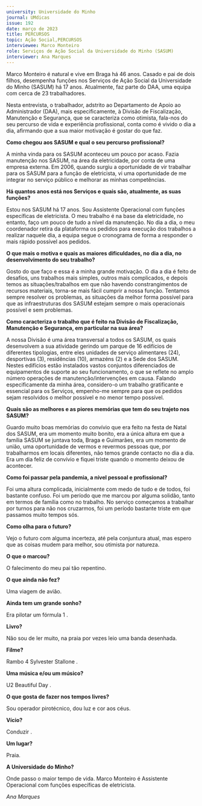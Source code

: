 ```yaml
---
university: Universidade do Minho
journal: UMdicas 
issue: 192
date: março de 2023
title: PERCURSOS
topic: Ação Social,PERCURSOS
interviewee: Marco Monteiro
role: Serviços de Ação Social da Universidade do Minho (SASUM)
interviewer: Ana Marques
---
```



Marco Monteiro é natural e vive em Braga há 46 anos.
Casado e pai de dois filhos, desempenha funções nos Serviços de Ação Social da Universidade do Minho (SASUM) há 17 anos.
Atualmente, faz parte do DAA, uma equipa com cerca de 23 trabalhadores.

Nesta entrevista, o trabalhador, adstrito ao Departamento de Apoio ao Administrador (DAA), mais especificamente, à Divisão de Fiscalização, Manutenção e Segurança, que se caracteriza como otimista, fala-nos do seu percurso de vida e experiência profissional, conta como é vivido o dia a dia, afirmando que a sua maior motivação é gostar do que faz.

**Como chegou aos SASUM e qual o seu percurso profissional?**

A minha vinda para os SASUM aconteceu um pouco por acaso.
Fazia manutenção nos SASUM, na área da eletricidade, por conta de uma empresa externa.
Em 2006, quando surgiu a oportunidade de vir trabalhar para os SASUM para a função de eletricista, vi uma oportunidade de me integrar no serviço público e melhorar as minhas competências.


**Há quantos anos está nos Serviços e quais são, atualmente, as suas funções?**

Estou nos SASUM há 17 anos.
Sou Assistente Operacional com funções específicas de eletricista.
O meu trabalho é na base da eletricidade, no entanto, faço um pouco de tudo a nível da manutenção.
No dia a dia, o meu coordenador retira da plataforma os pedidos para execução dos trabalhos a realizar naquele dia, a equipa segue o cronograma de forma a responder o mais rápido possível aos pedidos.

**O que mais o motiva e quais as maiores dificuldades, no dia a dia, no desenvolvimento do seu trabalho?**

Gosto do que faço e essa é a minha grande motivação.
O dia a dia é feito de desafios, uns trabalhos mais simples, outros mais complicados, e depois temos as situações/trabalhos em que não havendo constrangimentos de recursos materiais, torna-se mais fácil cumprir a nossa função.
Tentamos sempre resolver os problemas, as situações da melhor forma possível para que as infraestruturas dos SASUM estejam sempre o mais operacionais possível e sem problemas.

**Como caracteriza o trabalho que é feito na Divisão de Fiscalização, Manutenção e Segurança, em particular na sua área?**

A nossa Divisão é uma área transversal a todos os SASUM, os quais desenvolvem a sua atividade gerindo um parque de 16 edifícios de diferentes tipologias, entre eles unidades de serviço alimentares (24), desportivas (3), residências (10), armazéns (2) e a Sede dos SASUM.
Nestes edifícios estão instalados vastos conjuntos diferenciados de equipamentos de suporte ao seu funcionamento, o que se reflete no amplo número operações de manutenção/intervenções em causa.
Falando especificamente da minha área, considero-o um trabalho gratificante e essencial para os Serviços, empenho-me sempre para que os pedidos sejam resolvidos o melhor possível e no menor tempo possível.

**Quais são as melhores e as piores memórias que tem do seu trajeto nos SASUM?**

Guardo muito boas memórias do convívio que era feito na festa de Natal dos SASUM, era um momento muito bonito, era a única altura em que a família SASUM se juntava toda, Braga e Guimarães, era um momento de união, uma oportunidade de vermos e revermos pessoas que, por trabalharmos em locais diferentes, não temos grande contacto no dia a dia.
Era um dia feliz de convívio e fiquei triste quando o momento deixou de acontecer.

**Como foi passar pela pandemia, a nível pessoal e profissional?**

Foi uma altura complicada, inicialmente com medo de tudo e de todos, foi bastante confuso.
Foi um período que me marcou por alguma solidão, tanto em termos de família como no trabalho.
No serviço começamos a trabalhar por turnos para não nos cruzarmos, foi um período bastante triste em que passamos muito tempos sós.

**Como olha para o futuro?**

Vejo o futuro com alguma incerteza, até pela conjuntura atual, mas espero que as coisas mudem para melhor, sou otimista por natureza.

**O que o marcou?**

O falecimento do meu pai tão repentino.

**O que ainda não fez?**

Uma viagem de avião.

**Ainda tem um grande sonho?**

Era pilotar um fórmula 1 .


**Livro?**

Não sou de ler muito, na praia por vezes leio uma banda desenhada.



**Filme?**

Rambo 4 Sylvester Stallone .


**Uma música e/ou um músico?**

U2 Beautiful Day .

**O que gosta de fazer nos tempos livres?**

Sou operador pirotécnico, dou luz e cor aos céus.

**Vício?**

Conduzir .

**Um lugar?**

Praia.

**A Universidade do Minho?**

Onde passo o maior tempo de vida.
Marco Monteiro é Assistente Operacional com funções específicas de eletricista.

*Ana Marques*
